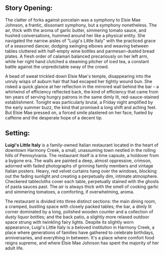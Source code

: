 ## Story Opening:

The clatter of forks against porcelain was a symphony to Elsie Mae Johnson, a frantic, dissonant symphony, but a symphony nonetheless. The air, thick with the aroma of garlic butter, simmering tomato sauce, and hushed conversations, hummed around her like a physical entity. She navigated the narrow aisles of "Luigi's Little Italy" with the practiced grace of a seasoned dancer, dodging swinging elbows and weaving between tables cluttered with half-empty wine bottles and parmesan-dusted bread plates. A fresh order of calamari balanced precariously on her left arm, while her right hand clutched a steaming pitcher of iced tea, a constant battle against the unpredictable sway of the crowd.

A bead of sweat trickled down Elsie Mae's temple, disappearing into the unruly wisps of auburn hair that had escaped her tightly wound bun. She risked a quick glance at her reflection in the mirrored wall behind the bar – a whirlwind of efficiency reflected back, the kind of efficiency that came from ten years of serving hungry patrons in the same dimly lit, red-sauce-stained establishment. Tonight was particularly brutal, a Friday night amplified by the early summer buzz, the kind that promised a long shift and aching feet. But Elsie Mae pressed on, a forced smile plastered on her face, fueled by caffeine and the desperate hope of a decent tip.

## Setting:

**Luigi's Little Italy** is a family-owned Italian restaurant located in the heart of downtown Harmony Creek, a small, unassuming town nestled in the rolling hills of Pennsylvania. The restaurant itself is a time capsule, a holdover from a bygone era. The walls are painted a deep, almost oppressive, crimson, adorned with faded photographs of grinning family members and vintage Italian posters. Heavy, red velvet curtains hang over the windows, blocking out the fading sunlight and creating a perpetually dim, intimate atmosphere. Checkered tablecloths cover each table, perpetually stained with the ghosts of pasta sauces past. The air is always thick with the smell of cooking garlic and simmering tomatoes, a comforting, if overwhelming, aroma.

The restaurant is divided into three distinct sections: the main dining room, a cramped, bustling space with closely packed tables; the bar, a dimly lit corner dominated by a long, polished wooden counter and a collection of dusty liquor bottles; and the back patio, a slightly more relaxed outdoor space strung with twinkling fairy lights. Despite its slightly worn appearance, Luigi's Little Italy is a beloved institution in Harmony Creek, a place where generations of families have gathered to celebrate birthdays, anniversaries, and everything in between. It's a place where comfort food reigns supreme, and where Elsie Mae Johnson has spent the majority of her adult life.
